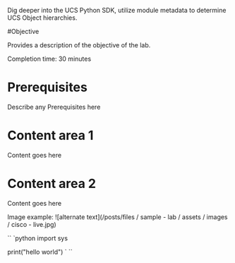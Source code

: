 Dig deeper into the UCS Python SDK, utilize module metadata to determine UCS Object hierarchies.

#Objective

Provides a description of the objective of the lab.

Completion time: 30 minutes

# Prerequisites

Describe any Prerequisites here

# Content area 1

Content goes here

# Content area 2

Content goes here

Image example: ![alternate text](/posts/files / sample - lab / assets / images / cisco - live.jpg)

``
`python
  import sys
  
  print("hello world")
`
``